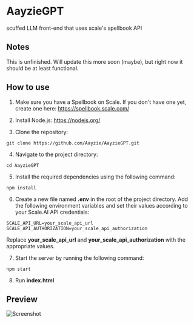 # AayzieGPT
scuffed LLM front-end that uses scale's spellbook API

## Notes

This is unfinished. Will update this more soon (maybe), but right now it should be at least functional.

## How to use

1) Make sure you have a Spellbook on Scale. If you don't have one yet, create one here: https://spellbook.scale.com/

2) Install Node.js: https://nodejs.org/

3) Clone the repository:
```
git clone https://github.com/Aayzie/AayzieGPT.git
```

4) Navigate to the project directory:
```
cd AayzieGPT
```

5) Install the required dependencies using the following command:
```
npm install
```

6) Create a new file named **.env** in the root of the project directory. Add the following environment variables and set their values according to your Scale.AI API credentials:
```
SCALE_API_URL=your_scale_api_url
SCALE_API_AUTHORIZATION=your_scale_api_authorization
```
Replace **your_scale_api_url** and **your_scale_api_authorization** with the appropriate values.

7) Start the server by running the following command:
```
npm start
```

8) Run **index.html**

## Preview

![Screenshot](https://user-images.githubusercontent.com/16715946/226544680-11f8a280-f97a-49c0-b734-c6f2563f9f01.jpg)
